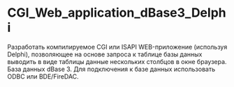 # CGI_Web_application_dBase3_Delphi
Разработать компилируемое CGI или ISAPI WEB-приложение (используя Delphi), позволяющее на основе запроса к таблице базы данных выводить в виде таблицы данные нескольких столбцов в окне браузера. База данных dBase 3. Для подключения к базе данных использовать ODBC или BDE/FireDAC.
